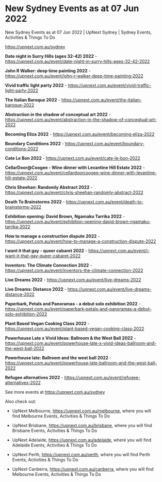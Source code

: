 # New Sydney Events as at 07 Jun 2022
New Sydney Events as at 07 Jun 2022 | UpNext Sydney | Sydney Events, Activities &amp; Things To Do

https://upnext.com.au/sydney


**Date night in Surry Hills (ages 32-42) 2022** - https://upnext.com.au/event/date-night-in-surry-hills-ages-32-42-2022

**John R Walker: deep time painting 2022** - https://upnext.com.au/event/john-r-walker-deep-time-painting-2022

**Vivid traffic light party 2022** - https://upnext.com.au/event/vivid-traffic-light-party-2022

**The Italian Baroque 2022** - https://upnext.com.au/event/the-italian-baroque-2022

**Abstraction in the shadow of conceptual art 2022** - https://upnext.com.au/event/abstraction-in-the-shadow-of-conceptual-art-2022

**Becoming Eliza 2022** - https://upnext.com.au/event/becoming-eliza-2022

**Boundary Conditions 2022** - https://upnext.com.au/event/boundary-conditions-2022

**Cate Le Bon 2022** - https://upnext.com.au/event/cate-le-bon-2022

**CellarDoor@Coogee - Wine dinner with Levantine Hill Estate 2022** - https://upnext.com.au/event/cellardoorcoogee-wine-dinner-with-levantine-hill-estate-2022

**Chris Sheehan: Randomly Abstract 2022** - https://upnext.com.au/event/chris-sheehan-randomly-abstract-2022

**Death To Brainstorms 2022** - https://upnext.com.au/event/death-to-brainstorms-2022

**Exhibition opening: David Brown, Ngamaku Tarrika 2022** - https://upnext.com.au/event/exhibition-opening-david-brown-ngamaku-tarrika-2022

**How to manage a construction dispute 2022** - https://upnext.com.au/event/how-to-manage-a-construction-dispute-2022

**I want it that gay - queer cabaret 2022** - https://upnext.com.au/event/i-want-it-that-gay-queer-cabaret-2022

**Inventors: The Climate Connection 2022** - https://upnext.com.au/event/inventors-the-climate-connection-2022

**Live Dreams 2022** - https://upnext.com.au/event/live-dreams-2022

**Live Dreams: Distance 2022** - https://upnext.com.au/event/live-dreams-distance-2022

**Paperbark, Petals and Panoramas - a debut solo exhibition 2022** - https://upnext.com.au/event/paperbark-petals-and-panoramas-a-debut-solo-exhibition-2022

**Plant Based Vegan Cooking Class 2022** - https://upnext.com.au/event/plant-based-vegan-cooking-class-2022

**Powerhouse Late x Vivid Ideas: Ballroom & the West Ball 2022** - https://upnext.com.au/event/powerhouse-late-x-vivid-ideas-ballroom-and-the-west-ball-2022

**Powerhouse late: Ballroom and the west ball 2022** - https://upnext.com.au/event/powerhouse-late-ballroom-and-the-west-ball-2022

**Refugee alternatives 2022** - https://upnext.com.au/event/refugee-alternatives-2022



See more events at https://upnext.com.au/sydney


Also check out:

* UpNext Melbourne, https://upnext.com.au/melbourne, where you will find Melbourne Events, Activities & Things To Do

* UpNext Brisbane, https://upnext.com.au/brisbane, where you will find Brisbane Events, Activities & Things To Do

* UpNext Adelaide, https://upnext.com.au/adelaide, where you will find Adelaide Events, Activities & Things To Do

* UpNext Perth, https://upnext.com.au/perth, where you will find Perth Events, Activities & Things To Do

* UpNext Canberra, https://upnext.com.au/canberra, where you will find Melbourne Events, Activities & Things To Do